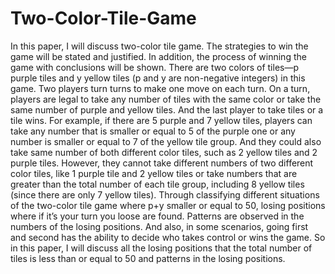 # Two-Color-Tile-Game

In this paper, I will discuss two-color tile game. The strategies to win the game will be stated and justified. In addition, the process of winning the game with conclusions will be shown.
There are two colors of tiles—p purple tiles and y yellow tiles (p and y are non-negative integers) in this game. Two players turn turns to make one move on each turn. On a turn, players are legal to take any number of tiles with the same color or take the same number of purple and yellow tiles. And the last player to take tiles or a tile wins.
For example, if there are 5 purple and 7 yellow tiles, players can take any number that is smaller or equal to 5 of the purple one or any number is smaller or equal to 7 of the yellow tile group. And they could also take same number of both different color tiles, such as 2 yellow tiles and 2 purple tiles. However, they cannot take different numbers of two different color tiles, like 1 purple tile and 2 yellow tiles or take numbers that are greater than the total number of each tile group, including 8 yellow tiles (since there are only 7 yellow tiles).
Through classifying different situations of the two-color tile game where p+y smaller or equal to 50, losing positions
where if it’s your turn you loose are found. Patterns are observed in the numbers of the losing positions. And also, in some scenarios, going first and second has the ability to decide who takes control or wins the game. So in this paper, I will discuss all the losing positions that the total number of tiles is less than or equal to 50 and patterns in the losing positions.

